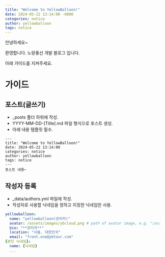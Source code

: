 ```yaml
---
title: "Welcome to YellowBalloon!"
date: 2024-05-22 13:14:00 -0000
categories: notice
author: yellowballoon
tags: notice
---
```

안녕하세요~

환영합니다. 노랑풍선 개발 블로그 입니다.

아래 가이드를 지켜주세요.

# 가이드
## 포스트(글쓰기)
- _posts 폴더 하위에 작성.
- YYYY-MM-DD-[Title].md 파일 형식으로 포스트 생성.
- 아래 내용 템플릿 필수.
```
---
title: "Welcome to YellowBalloon!"
date: 2024-05-22 13:14:00
categories: notice
author: yellowballoon
tags: notice
---
포스트 내용~
```

## 작성자 등록
- _data/authors.yml 파일에 작성.
- 작성자로 사용할 닉네임을 정하고 지정한 닉네임만 사용.

``` yaml
yellowballoon:
  name: "yellowballoon(관리자)"
  avatar: /assets/images/ybcloud.png # path of avatar image, e.g. "/assets/images/bio-photo.jpg"
  bio: "**관리자**"
  location: "서울, 대한민국"
  email: "front.one@ybtour.com"
{본인 닉네임}:
  name: {닉네임}
  ...
```